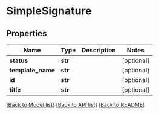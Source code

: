 # SimpleSignature

## Properties
Name | Type | Description | Notes
------------ | ------------- | ------------- | -------------
**status** | **str** |  | [optional] 
**template_name** | **str** |  | [optional] 
**id** | **str** |  | [optional] 
**title** | **str** |  | [optional] 

[[Back to Model list]](../README.md#documentation-for-models) [[Back to API list]](../README.md#documentation-for-api-endpoints) [[Back to README]](../README.md)


